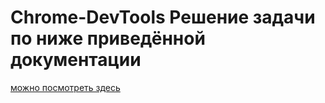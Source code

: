 # Chrome-DevTools Решение задачи по ниже приведённой документации
 <p><a href="https://youtu.be/t5Wv4Fnilvs" target="_blank" >можно посмотреть здесь</a></p>
